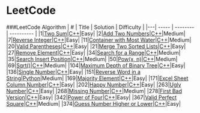 LeetCode
========

###LeetCode Algorithm
| # | Title | Solution | Difficulty |
|---| ----- | -------- | ---------- |
|1|[Two Sum](https://leetcode.com/problems/two-sum/)|[C++](./algorithms/twoSum/two_sum.cc)|Easy|
|2|[Add Two Numbers](https://leetcode.com/problems/add-two-numbers/)|[C++](./algorithms/addTwoNumbers/add_two_numbers.cc)|Medium|
|7|[Reverse Integer](https://leetcode.com/problems/reverse-integer/)|[C++](./algorithms/reverseInteger/reverse_integer.cc)|Easy|
|11|[Container with Most Water](https://leetcode.com/problems/container-with-most-water/)|[C++](./algorithms/containerWithMostWater/container_with_most_water.cc)|Medium|
|20|[Valid Parentheses](https://leetcode.com/problems/valid-parentheses/)|[C++](./algorithms/validParentheses/valid_parentheses.cc)|Easy|
|21|[Merge Two Sorted Lists](https://leetcode.com/problems/merge-two-sorted-lists/)|[C++](./algorithms/mergeTwoSortedLists/merge_two_sorted_lists.cc)|Easy|
|27|[Remove Element](https://leetcode.com/problems/remove-element/)|[C++](./algorithms/removeElement/remove_element.cc)|Easy|
|34|[Search for a Range](https://leetcode.com/problems/search-for-a-range/)|[C++](./algorithms/searchForARange/search_for_a_range.cc)|Medium|
|35|[Search Insert Position](https://leetcode.com/problems/search-insert-position/)|[C++](./algorithms/searchInsertPosition/search_insert_position.cc)|Medium|
|50|[Pow(x, n)](https://leetcode.com/problems/powx-n/)|[C++](./algorithms/powxN/powx_n.cc)|Medium|
|69|[Sqrt()](https://leetcode.com/problems/sqrtx/)|[C++](./algorithms/sqrtX/sqrt_x.cc)|Medium|
|104|[Maximum Depth of Binary Tree](https://leetcode.com/problems/maximum-depth-of-binary-tree/)|[C++](./algorithms/maximumDepthOfBinaryTree/maximum_depth_of_binary_tree.cc)|Easy|
|136|[Single Number](https://leetcode.com/problems/single-number/)|[C++](./algorithms/singleNumber/single_number.cc)|Easy|
|151|[Reverse Word in a String](https://leetcode.com/problems/reverse-words-in-a-string/)|[Python](./algorithms/reverseWordinaString/reverse_word_in_a_string.py)|Medium|
|169|[Majority Element](https://leetcode.com/problems/majority-element/)|[C++](./algorithms/majorityElement/majority_element.cc)|Easy|
|171|[Excel Sheet Column Number](https://oj.leetcode.com/problems/excel-sheet-column-number/)|[C++](./algorithms/excelSheetColumnNumber/excel_sheet_column_number.cc)|Easy|
|202|[Happy Number](https://leetcode.com/problems/happy-number/)|[C++](./algorithms/happyNumber/happy_number.cc)|Easy|
|263|[Ugly Number](https://leetcode.com/problems/ugly-number/)|[C++](./algorithms/uglyNumber/ugly_number.cc)|Easy|
|268|[Missing Number](https://leetcode.com/problems/missing-number/)|[C++](./algorithms/missingNumber/missing_number.cc)|Medium|
|278|[First Bad Version](https://leetcode.com/problems/first-bad-version/)|[C++](./algorithms/firstBadVersion/first_bad_version.cc)|Easy|
|342|[Power of Four](https://leetcode.com/problems/power-of-four/)|[C++](./algorithms/powerOfFour/power_of_four.cc)|Easy|
|367|[Valid Perfect Square](https://leetcode.com/problems/valid-perfect-square/)|[C++](./algorithms/validPerfectSquare/valid_perfect_square.cc)|Medium|
|374|[Guess Number Higher or Lower](https://leetcode.com/problems/guess-number-higher-or-lower/)|[C++](./algorithms/guessNumberHigherorLower/guess_number_higher_or_lower.cc)|Easy|


